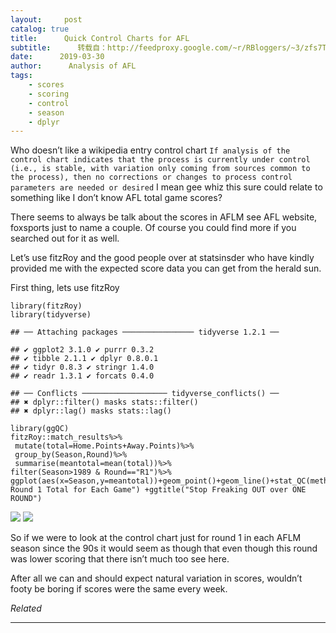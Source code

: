 ```yaml
---
layout:     post
catalog: true
title:      Quick Control Charts for AFL
subtitle:      转载自：http://feedproxy.google.com/~r/RBloggers/~3/zfs7TBUDRXc/
date:      2019-03-30
author:      Analysis of AFL
tags:
    - scores
    - scoring
    - control
    - season
    - dplyr
---
```






Who doesn’t like a wikipedia entry control chart `If analysis of the control chart indicates that the process is currently under control (i.e., is stable, with variation only coming from sources common to the process), then no corrections or changes to process control parameters are needed or desired` I mean gee whiz this sure could relate to something like I don’t know AFL total game scores?

There seems to always be talk about the scores in AFLM see AFL website, foxsports just to name a couple. Of course you could find more if you searched out for it as well.

Let’s use fitzRoy and the good people over at statsinsder who have kindly provided me with the expected score data you can get from the herald sun.

First thing, lets use fitzRoy

```
library(fitzRoy)
library(tidyverse)
```

```
## ── Attaching packages ──────────────── tidyverse 1.2.1 ──
```

```
## ✔ ggplot2 3.1.0 ✔ purrr 0.3.2 
## ✔ tibble 2.1.1 ✔ dplyr 0.8.0.1
## ✔ tidyr 0.8.3 ✔ stringr 1.4.0 
## ✔ readr 1.3.1 ✔ forcats 0.4.0
```

```
## ── Conflicts ─────────────────── tidyverse_conflicts() ──
## ✖ dplyr::filter() masks stats::filter()
## ✖ dplyr::lag() masks stats::lag()
```

```
library(ggQC)
fitzRoy::match_results%>%
 mutate(total=Home.Points+Away.Points)%>%
 group_by(Season,Round)%>%
 summarise(meantotal=mean(total))%>%
filter(Season>1989 & Round=="R1")%>%
ggplot(aes(x=Season,y=meantotal))+geom_point()+geom_line()+stat_QC(method="XmR")+ylab("Mean Round 1 Total for Each Game") +ggtitle("Stop Freaking OUT over ONE ROUND")
```

![](https://i1.wp.com/analysisofafl.netlify.com/thoughts/2019-03-30-quick-control-charts-for-afl_files/figure-html/unnamed-chunk-1-1.png?w=450&ssl=1)
![](https://i1.wp.com/analysisofafl.netlify.com/thoughts/2019-03-30-quick-control-charts-for-afl_files/figure-html/unnamed-chunk-1-1.png?w=450&ssl=1)


So if we were to look at the control chart just for round 1 in each AFLM season since the 90s it would seem as though that even though this round was lower scoring that there isn’t much too see here.

After all we can and should expect natural variation in scores, wouldn’t footy be boring if scores were the same every week.


*Related*








---

